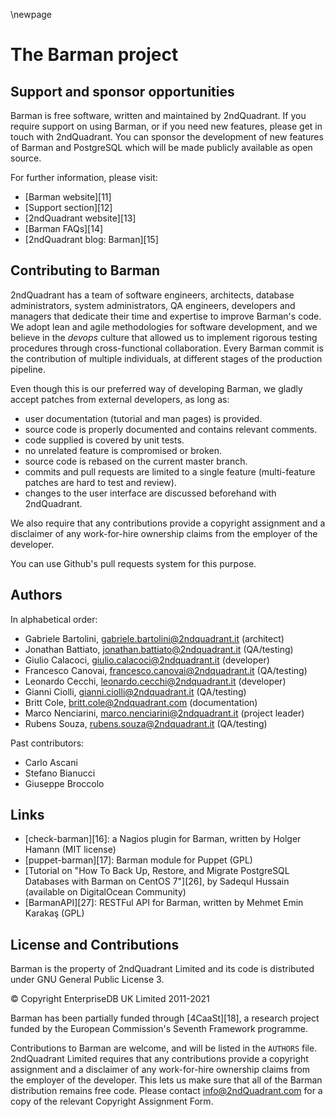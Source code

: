 \newpage

# The Barman project

## Support and sponsor opportunities

Barman is free software, written and maintained by 2ndQuadrant. If you
require support on using Barman, or if you need new features, please
get in touch with 2ndQuadrant. You can sponsor the development of new
features of Barman and PostgreSQL which will be made publicly
available as open source.

For further information, please visit:

- [Barman website][11]
- [Support section][12]
- [2ndQuadrant website][13]
- [Barman FAQs][14]
- [2ndQuadrant blog: Barman][15]

## Contributing to Barman

2ndQuadrant has a team of software engineers, architects, database
administrators, system administrators, QA engineers, developers and
managers that dedicate their time and expertise to improve Barman's code.
We adopt lean and agile methodologies for software development, and
we believe in the _devops_ culture that allowed us to implement rigorous
testing procedures through cross-functional collaboration.
Every Barman commit is the contribution of multiple individuals, at different
stages of the production pipeline.

Even though this is our preferred way of developing Barman, we gladly
accept patches from external developers, as long as:

- user documentation (tutorial and man pages) is provided.
- source code is properly documented and contains relevant comments.
- code supplied is covered by unit tests.
- no unrelated feature is compromised or broken.
- source code is rebased on the current master branch.
- commits and pull requests are limited to a single feature (multi-feature
patches are hard to test and review).
- changes to the user interface are discussed beforehand with 2ndQuadrant.

We also require that any contributions provide a copyright assignment
and a disclaimer of any work-for-hire ownership claims from the employer
of the developer.

You can use Github's pull requests system for this purpose.

## Authors

In alphabetical order:

- Gabriele Bartolini, <gabriele.bartolini@2ndquadrant.it> (architect)
- Jonathan Battiato, <jonathan.battiato@2ndquadrant.it> (QA/testing)
- Giulio Calacoci, <giulio.calacoci@2ndquadrant.it> (developer)
- Francesco Canovai, <francesco.canovai@2ndquadrant.it> (QA/testing)
- Leonardo Cecchi, <leonardo.cecchi@2ndquadrant.it> (developer)
- Gianni Ciolli, <gianni.ciolli@2ndquadrant.it> (QA/testing)
- Britt Cole, <britt.cole@2ndquadrant.com> (documentation)
- Marco Nenciarini, <marco.nenciarini@2ndquadrant.it> (project leader)
- Rubens Souza, <rubens.souza@2ndquadrant.it> (QA/testing)

Past contributors:

- Carlo Ascani
- Stefano Bianucci
- Giuseppe Broccolo

## Links

- [check-barman][16]: a Nagios plugin for Barman, written by Holger
  Hamann (MIT license)
- [puppet-barman][17]: Barman module for Puppet (GPL)
- [Tutorial on "How To Back Up, Restore, and Migrate PostgreSQL Databases with Barman on CentOS 7"][26], by Sadequl Hussain (available on DigitalOcean Community)
- [BarmanAPI][27]: RESTFul API for Barman, written by Mehmet Emin Karakaş (GPL)

## License and Contributions

Barman is the property of 2ndQuadrant Limited and its code is
distributed under GNU General Public License 3.

© Copyright EnterpriseDB UK Limited 2011-2021

Barman has been partially funded through [4CaaSt][18], a research
project funded by the European Commission's Seventh Framework
programme.

Contributions to Barman are welcome, and will be listed in the
`AUTHORS` file. 2ndQuadrant Limited requires that any contributions
provide a copyright assignment and a disclaimer of any work-for-hire
ownership claims from the employer of the developer. This lets us make
sure that all of the Barman distribution remains free code. Please
contact info@2ndQuadrant.com for a copy of the relevant Copyright
Assignment Form.
